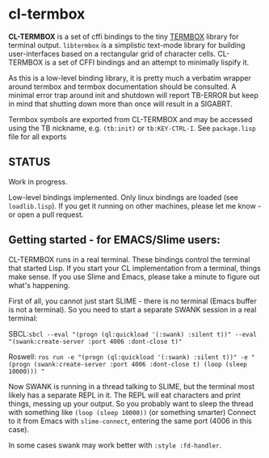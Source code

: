 # cl-termbox

**CL-TERMBOX** is a set of cffi bindings to the tiny [TERMBOX](https://github.com/nsf/termbox) library for terminal output.  `libtermbox` is a simplistic text-mode library for building user-interfaces based on a rectangular grid of character cells.  CL-TERMBOX is a set of CFFI bindings and an attempt to minimally lispify it.

As this is a low-level binding library, it is pretty much a verbatim wrapper around termbox and termbox documentation should be consulted.  A minimal error trap around init and shutdown will report TB-ERROR but keep in mind that shutting down more than once will result in a SIGABRT. 

Termbox symbols are exported from CL-TERMBOX and may be accessed using the TB nickname, e.g. `(tb:init)` or `tb:KEY-CTRL-I`.  See `package.lisp` file for all exports

## STATUS

Work in progress.

Low-level bindings implemented.   Only linux bindings are loaded (see `loadlib.lisp`).  If you get it running on other machines, please let me know - or open a pull request.

## Getting started - for EMACS/Slime users:

CL-TERMBOX runs in a real terminal.  These bindings control the terminal that started Lisp.  If you start your CL implementation from a terminal, things make sense. If you use Slime and Emacs, please take a minute to figure out what's happening.

First of all, you cannot just start SLIME - there is no terminal (Emacs buffer is not a terminal).  So you need to start a separate SWANK session in a real terminal:

SBCL:`sbcl --eval "(progn (ql:quickload '(:swank) :silent t))" --eval "(swank:create-server :port 4006 :dont-close t)"`

Roswell: `ros run -e "(progn (ql:quickload '(:swank) :silent t))" -e "(progn (swank:create-server :port 4006 :dont-close t) (loop (sleep 10000))) "`

Now SWANK is running in a thread talking to SLIME, but the terminal most likely has a separate REPL in it.  The REPL will eat characters and print things, messing up your output.  So you probably want to sleep the thread with something like `(loop (sleep 10000))` (or something smarter)
Connect to it from Emacs with `slime-connect`, entering the same port (4006 in this case).

In some cases swank may work better with `:style :fd-handler`.


